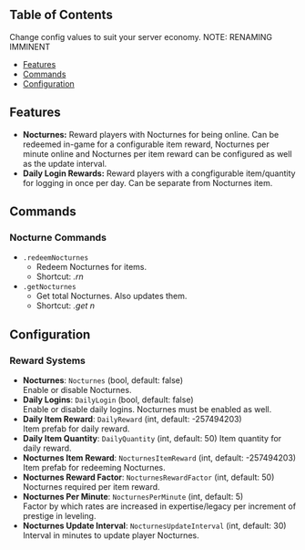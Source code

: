 ## Table of Contents

Change config values to suit your server economy. NOTE: RENAMING IMMINENT

- [Features](#features)
- [Commands](#commands)
- [Configuration](#configuration)

## Features

- **Nocturnes:** Reward players with Nocturnes for being online. Can be redeemed in-game for a configurable item reward, Nocturnes per minute online and Nocturnes per item reward can be configured as well as the update interval.
- **Daily Login Rewards:** Reward players with a congfigurable item/quantity for logging in once per day. Can be separate from Nocturnes item.

## Commands

### Nocturne Commands
- `.redeemNocturnes`
  - Redeem Nocturnes for items.
  - Shortcut: *.rn*
- `.getNocturnes`
  - Get total Nocturnes. Also updates them.
  - Shortcut: *.get n*
 
## Configuration

### Reward Systems
- **Nocturnes**: `Nocturnes` (bool, default: false)  
  Enable or disable Nocturnes.
- **Daily Logins**: `DailyLogin` (bool, default: false)  
  Enable or disable daily logins. Nocturnes must be enabled as well.
- **Daily Item Reward**: `DailyReward` (int, default: -257494203)  
  Item prefab for daily reward.
- **Daily Item Quantity**: `DailyQuantity` (int, default: 50)
  Item quantity for daily reward.
- **Nocturnes Item Reward**: `NocturnesItemReward` (int, default: -257494203)  
  Item prefab for redeeming Nocturnes.
- **Nocturnes Reward Factor**: `NocturnesRewardFactor` (int, default: 50)  
  Nocturnes required per item reward.
- **Nocturnes Per Minute**: `NocturnesPerMinute` (int, default: 5)  
  Factor by which rates are increased in expertise/legacy per increment of prestige in leveling.
- **Nocturnes Update Interval**: `NocturnesUpdateInterval` (int, default: 30)  
  Interval in minutes to update player Nocturnes.


